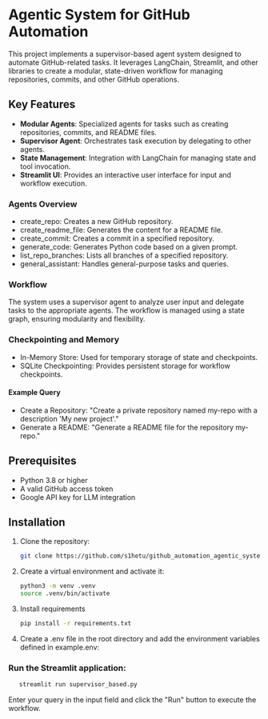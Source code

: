 # Agentic System for GitHub Automation

This project implements a supervisor-based agent system designed to automate GitHub-related tasks. It leverages LangChain, Streamlit, and other libraries to create a modular, state-driven workflow for managing repositories, commits, and other GitHub operations.

## Key Features

- **Modular Agents**: Specialized agents for tasks such as creating repositories, commits, and README files.
- **Supervisor Agent**: Orchestrates task execution by delegating to other agents.
- **State Management**: Integration with LangChain for managing state and tool invocation.
- **Streamlit UI**: Provides an interactive user interface for input and workflow execution.

### Agents Overview
- create_repo: Creates a new GitHub repository.
- create_readme_file: Generates the content for a README file.
- create_commit: Creates a commit in a specified repository.
- generate_code: Generates Python code based on a given prompt.
- list_repo_branches: Lists all branches of a specified repository.
- general_assistant: Handles general-purpose tasks and queries.

### Workflow
The system uses a supervisor agent to analyze user input and delegate tasks to the appropriate agents. The workflow is managed using a state graph, ensuring modularity and flexibility.


### Checkpointing and Memory
- In-Memory Store: Used for temporary storage of state and checkpoints.
- SQLite Checkpointing: Provides persistent storage for workflow checkpoints.

#### Example Query
- Create a Repository: "Create a private repository named my-repo with a description 'My new project'."
- Generate a README: "Generate a README file for the repository my-repo."

## Prerequisites

- Python 3.8 or higher
- A valid GitHub access token
- Google API key for LLM integration

## Installation

1. Clone the repository:
   ```bash
   git clone https://github.com/s1hetu/github_automation_agentic_system.git
   ```
   
2. Create a virtual environment and activate it:

    ```bash
    python3 -m venv .venv
    source .venv/bin/activate
    ```

3. Install requirements
    ```bash 
    pip install -r requirements.txt
    ```

4. Create a .env file in the root directory and add the environment variables defined in example.env:

### Run the Streamlit application:

```bash 
   streamlit run supervisor_based.py
```

Enter your query in the input field and click the "Run" button to execute the workflow.


